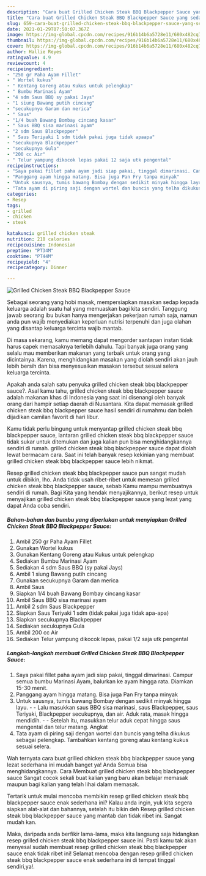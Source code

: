 ```yaml
---
description: "Cara buat Grilled Chicken Steak BBQ Blackpepper Sauce yang sedap dan Mudah Dibuat"
title: "Cara buat Grilled Chicken Steak BBQ Blackpepper Sauce yang sedap dan Mudah Dibuat"
slug: 659-cara-buat-grilled-chicken-steak-bbq-blackpepper-sauce-yang-sedap-dan-mudah-dibuat
date: 2021-01-29T07:50:07.367Z
image: https://img-global.cpcdn.com/recipes/916b14b6a5728e11/680x482cq70/grilled-chicken-steak-bbq-blackpepper-sauce-foto-resep-utama.jpg
thumbnail: https://img-global.cpcdn.com/recipes/916b14b6a5728e11/680x482cq70/grilled-chicken-steak-bbq-blackpepper-sauce-foto-resep-utama.jpg
cover: https://img-global.cpcdn.com/recipes/916b14b6a5728e11/680x482cq70/grilled-chicken-steak-bbq-blackpepper-sauce-foto-resep-utama.jpg
author: Hallie Reyes
ratingvalue: 4.9
reviewcount: 4
recipeingredient:
- "250 gr Paha Ayam Fillet"
- " Wortel kukus"
- " Kentang Goreng atau Kukus untuk pelengkap"
- " Bumbu Marinasi Ayam"
- "4 sdm Saus BBQ sy pakai Jays"
- "1 siung Bawang putih cincang"
- "secukupnya Garam dan merica"
- " Saus"
- "1/4 buah Bawang Bombay cincang kasar"
- " Saus BBQ sisa marinasi ayam"
- "2 sdm Saus Blackpepper"
- " Saus Teriyaki 1 sdm tidak pakai juga tidak apaapa"
- "secukupnya Blackpepper"
- "secukupnya Gula"
- "200 cc Air"
- " Telur yampung dikocok lepas pakai 12 saja utk pengental"
recipeinstructions:
- "Saya pakai fillet paha ayam jadi siap pakai, tinggal dimarinasi. Campur semua bumbu Marinasi Ayam, balurkan ke ayam hingga rata. Diamkan 15-30 menit."
- "Panggang ayam hingga matang. Bisa juga Pan Fry tanpa minyak"
- "Untuk sausnya, tumis bawang Bombay dengan sedikit minyak hingga layu.   Lalu masukkan saus BBQ sisa marinasi, saus Blackpepper, saus Teriyaki, Blackpepper secukupnya, dan air. Aduk rata, masak hingga mendidih.  Setelah itu, masukkan telur aduk cepat hingga saus mengental dan telur matang. Angkat"
- "Tata ayam di piring saji dengan wortel dan buncis yang telha dikukus sebagai pelengkap. Tambahkan kentang goreng atau kentang kukus sesuai selera."
categories:
- Resep
tags:
- grilled
- chicken
- steak

katakunci: grilled chicken steak 
nutrition: 218 calories
recipecuisine: Indonesian
preptime: "PT34M"
cooktime: "PT44M"
recipeyield: "4"
recipecategory: Dinner

---
```



![Grilled Chicken Steak BBQ Blackpepper Sauce](https://img-global.cpcdn.com/recipes/916b14b6a5728e11/680x482cq70/grilled-chicken-steak-bbq-blackpepper-sauce-foto-resep-utama.jpg)

Sebagai seorang yang hobi masak, mempersiapkan masakan sedap kepada keluarga adalah suatu hal yang memuaskan bagi kita sendiri. Tanggung jawab seorang ibu bukan hanya mengerjakan pekerjaan rumah saja, namun anda pun wajib menyediakan keperluan nutrisi terpenuhi dan juga olahan yang disantap keluarga tercinta wajib mantab.

Di masa  sekarang, kamu memang dapat mengorder santapan instan tidak harus capek memasaknya terlebih dahulu. Tapi banyak juga orang yang selalu mau memberikan makanan yang terbaik untuk orang yang dicintainya. Karena, menghidangkan masakan yang diolah sendiri akan jauh lebih bersih dan bisa menyesuaikan masakan tersebut sesuai selera keluarga tercinta. 



Apakah anda salah satu penyuka grilled chicken steak bbq blackpepper sauce?. Asal kamu tahu, grilled chicken steak bbq blackpepper sauce adalah makanan khas di Indonesia yang saat ini disenangi oleh banyak orang dari hampir setiap daerah di Nusantara. Kita dapat memasak grilled chicken steak bbq blackpepper sauce hasil sendiri di rumahmu dan boleh dijadikan camilan favorit di hari libur.

Kamu tidak perlu bingung untuk menyantap grilled chicken steak bbq blackpepper sauce, lantaran grilled chicken steak bbq blackpepper sauce tidak sukar untuk ditemukan dan juga kalian pun bisa menghidangkannya sendiri di rumah. grilled chicken steak bbq blackpepper sauce dapat diolah lewat bermacam cara. Saat ini telah banyak resep kekinian yang membuat grilled chicken steak bbq blackpepper sauce lebih nikmat.

Resep grilled chicken steak bbq blackpepper sauce pun sangat mudah untuk dibikin, lho. Anda tidak usah ribet-ribet untuk memesan grilled chicken steak bbq blackpepper sauce, sebab Kamu mampu membuatnya sendiri di rumah. Bagi Kita yang hendak menyajikannya, berikut resep untuk menyajikan grilled chicken steak bbq blackpepper sauce yang lezat yang dapat Anda coba sendiri.

<!--inarticleads1-->

##### Bahan-bahan dan bumbu yang diperlukan untuk menyiapkan Grilled Chicken Steak BBQ Blackpepper Sauce:

1. Ambil 250 gr Paha Ayam Fillet
1. Gunakan  Wortel kukus
1. Gunakan  Kentang Goreng atau Kukus untuk pelengkap
1. Sediakan  Bumbu Marinasi Ayam
1. Sediakan 4 sdm Saus BBQ (sy pakai Jays)
1. Ambil 1 siung Bawang putih cincang
1. Gunakan secukupnya Garam dan merica
1. Ambil  Saus
1. Siapkan 1/4 buah Bawang Bombay cincang kasar
1. Ambil  Saus BBQ sisa marinasi ayam
1. Ambil 2 sdm Saus Blackpepper
1. Siapkan  Saus Teriyaki 1 sdm (tidak pakai juga tidak apa-apa)
1. Siapkan secukupnya Blackpepper
1. Sediakan secukupnya Gula
1. Ambil 200 cc Air
1. Sediakan  Telur yampung dikocok lepas, pakai 1/2 saja utk pengental




<!--inarticleads2-->

##### Langkah-langkah membuat Grilled Chicken Steak BBQ Blackpepper Sauce:

1. Saya pakai fillet paha ayam jadi siap pakai, tinggal dimarinasi. Campur semua bumbu Marinasi Ayam, balurkan ke ayam hingga rata. Diamkan 15-30 menit.
1. Panggang ayam hingga matang. Bisa juga Pan Fry tanpa minyak
1. Untuk sausnya, tumis bawang Bombay dengan sedikit minyak hingga layu.  -  - Lalu masukkan saus BBQ sisa marinasi, saus Blackpepper, saus Teriyaki, Blackpepper secukupnya, dan air. Aduk rata, masak hingga mendidih. -  - Setelah itu, masukkan telur aduk cepat hingga saus mengental dan telur matang. Angkat
1. Tata ayam di piring saji dengan wortel dan buncis yang telha dikukus sebagai pelengkap. Tambahkan kentang goreng atau kentang kukus sesuai selera.




Wah ternyata cara buat grilled chicken steak bbq blackpepper sauce yang lezat sederhana ini mudah banget ya! Anda Semua bisa menghidangkannya. Cara Membuat grilled chicken steak bbq blackpepper sauce Sangat cocok sekali buat kalian yang baru akan belajar memasak maupun bagi kalian yang telah lihai dalam memasak.

Tertarik untuk mulai mencoba membikin resep grilled chicken steak bbq blackpepper sauce enak sederhana ini? Kalau anda ingin, yuk kita segera siapkan alat-alat dan bahannya, setelah itu bikin deh Resep grilled chicken steak bbq blackpepper sauce yang mantab dan tidak ribet ini. Sangat mudah kan. 

Maka, daripada anda berfikir lama-lama, maka kita langsung saja hidangkan resep grilled chicken steak bbq blackpepper sauce ini. Pasti kamu tak akan menyesal sudah membuat resep grilled chicken steak bbq blackpepper sauce enak tidak ribet ini! Selamat mencoba dengan resep grilled chicken steak bbq blackpepper sauce enak sederhana ini di tempat tinggal sendiri,ya!.

